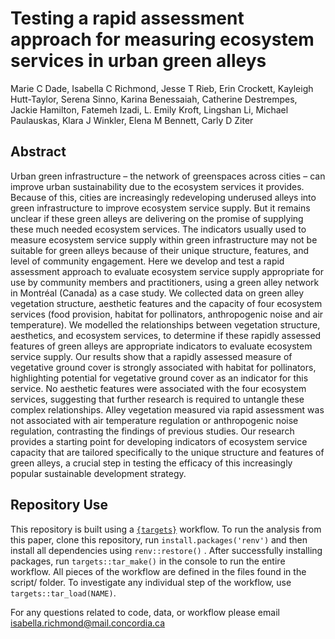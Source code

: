 # Testing a rapid assessment approach for measuring ecosystem services in urban green alleys 

Marie C Dade, Isabella C Richmond, Jesse T Rieb, Erin Crockett, Kayleigh Hutt-Taylor, Serena Sinno, Karina Benessaiah, Catherine Destrempes, Jackie Hamilton, Fatemeh Izadi, L. Emily Kroft, Lingshan Li, Michael Paulauskas, Klara J Winkler, Elena M Bennett, Carly D Ziter

## Abstract 
Urban green infrastructure – the network of greenspaces across cities – can improve urban sustainability due to the ecosystem services it provides. Because of this, cities are increasingly redeveloping underused alleys into green infrastructure to improve ecosystem service supply. But it remains unclear if these green alleys are delivering on the promise of supplying these much needed ecosystem services. The indicators usually used to measure ecosystem service supply within green infrastructure may not be suitable for green alleys because of their unique structure, features, and level of community engagement. Here we develop and test a rapid assessment approach to evaluate ecosystem service supply appropriate for use by community members and practitioners, using a green alley network in Montréal (Canada) as a case study. We collected data on green alley vegetation structure, aesthetic features and the capacity of four ecosystem services (food provision, habitat for pollinators, anthropogenic noise and air temperature). We modelled the relationships between vegetation structure, aesthetics, and ecosystem services, to determine if these rapidly assessed features of green alleys are appropriate indicators to evaluate ecosystem service supply. Our results show that a rapidly assessed measure of vegetative ground cover is strongly associated with habitat for pollinators, highlighting potential for vegetative ground cover as an indicator for this service. No aesthetic features were associated with the four ecosystem services, suggesting that further research is required to untangle these complex relationships. Alley vegetation measured via rapid assessment was not associated with air temperature regulation or anthropogenic noise regulation, contrasting the findings of previous studies. Our research provides a starting point for developing indicators of ecosystem service capacity that are tailored specifically to the unique structure and features of green alleys, a crucial step in testing the efficacy of this increasingly popular sustainable development strategy. 

## Repository Use 
This repository is built using a [`{targets}`](https://books.ropensci.org/targets/) workflow. To run the analysis from this paper, clone this repository, run `install.packages('renv')` and then install all dependencies using `renv::restore()` . After successfully installing packages, run `targets::tar_make()` in the console to run the entire workflow. All pieces of the workflow are defined in the files found in the script/ folder. To investigate any individual step of the workflow, use `targets::tar_load(NAME)`. 

For any questions related to code, data, or workflow please email isabella.richmond@mail.concordia.ca

